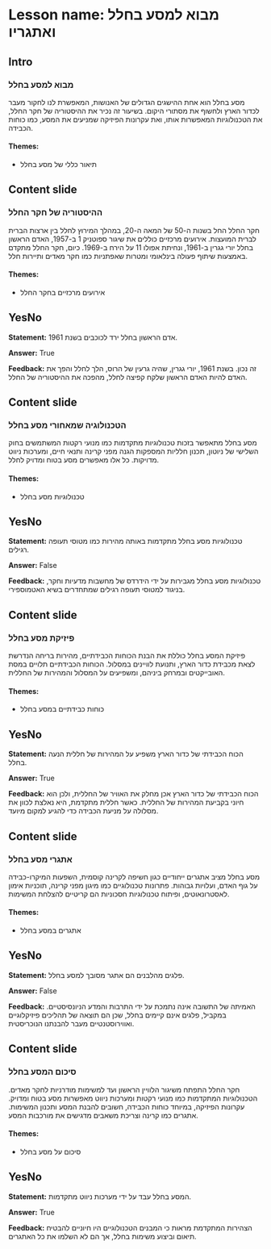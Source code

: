 # Lesson name: מבוא למסע בחלל ואתגריו

## Intro

### מבוא למסע בחלל

מסע בחלל הוא אחת ההישגים הגדולים של האנושות, המאפשרת לנו לחקור מעבר לכדור הארץ ולחשוף את מסתורי היקום. בשיעור זה נכיר את ההיסטוריה של חקר החלל, את הטכנולוגיות המאפשרות אותו, ואת עקרונות הפיזיקה שמניעים את המסע, כמו כוחות הכבידה.

#### **Themes:**
- תיאור כללי של מסע בחלל

## Content slide

### ההיסטוריה של חקר החלל

חקר החלל החל בשנות ה-50 של המאה ה-20, במהלך המירוץ לחלל בין ארצות הברית לברית המועצות. אירועים מרכזיים כוללים את שיגור ספוטניק 1 ב-1957, האדם הראשון בחלל יורי גגרין ב-1961, ונחיתת אפולו 11 על הירח ב-1969. כיום, חקר החלל מתקדם באמצעות שיתוף פעולה בינלאומי ומטרות שאפתניות כמו חקר מאדים ותיירות חלל.

#### **Themes:**
- אירועים מרכזיים בחקר החלל

## YesNo

**Statement:** אדם הראשון בחלל ירד לכוכבים בשנת 1961.

**Answer:** True

**Feedback:**
זה נכון. בשנת 1961, יורי גגרין, שהיה גרעין של הרוס, הלך לחלל והפך את האדם להיות האדם הראשון שלקח קפיצה לחלל, מהפכה את ההיסטוריה של החלל.


## Content slide

### הטכנולוגיה שמאחורי מסע בחלל

מסע בחלל מתאפשר בזכות טכנולוגיות מתקדמות כמו מנועי רקטות המשתמשים בחוק השלישי של ניוטון, תכנון חלליות המספקות הגנה מפני קרינה ותנאי חיים, ומערכות ניווט מדויקות. כל אלו מאפשרים מסע בטוח ומדויק לחלל.

#### **Themes:**
- טכנולוגיות מסע בחלל

## YesNo

**Statement:** טכנולוגיות מסע בחלל מתקדמות באותה מהירות כמו מטוסי תעופה רגילים.

**Answer:** False

**Feedback:**
טכנולוגיות מסע בחלל מגבירות על ידי הידרדס של מחשבות מדעיות וחקר, בניגוד למטוסי תעופה רגילים שמתחדרים בשיא האטמוספירי.


## Content slide

### פיזיקת מסע בחלל

פיזיקת המסע בחלל כוללת את הבנת הכוחות הכבידתיים, מהירות בריחה הנדרשת לצאת מכבידת כדור הארץ, ותנועת לוויינים במסלול. הכוחות הכבידתיים תלויים במסת האובייקטים ובמרחק ביניהם, ומשפיעים על המסלול והמהירות של החללית.

#### **Themes:**
- כוחות כבידתיים במסע בחלל

## YesNo

**Statement:** הכוח הכבידתי של כדור הארץ משפיע על המהירות של חללית הנעה בחלל.

**Answer:** True

**Feedback:**
הכוח הכבידתי של כדור הארץ אכן מחלק את האוויר של החללית, ולכן הוא חיוני בקביעת המהירות של החללית. כאשר חללית מתקדמת, היא נאלצת לכוון את מסלולה על מניעת הכבידה כדי להגיע למקום מיועד.


## Content slide

### אתגרי מסע בחלל

מסע בחלל מציב אתגרים ייחודיים כגון חשיפה לקרינה קוסמית, השפעות המיקרו-כבידה על גוף האדם, ועלויות גבוהות. פתרונות טכנולוגיים כמו מיגון מפני קרינה, תוכניות אימון לאסטרונאוטים, ופיתוח טכנולוגיות חסכוניות הם קריטיים להצלחת המשימות.

#### **Themes:**
- אתגרים במסע בחלל

## YesNo

**Statement:** פלגים מהלבנים הם אתגר מסובך למסע בחלל.

**Answer:** False

**Feedback:**
האמיתה של התשובה אינה נתמכת על ידי התרבות והמדע הניונסיסטיים. במקביל, פלגים אינם קיימים בחלל, שכן הם תוצאה של תהליכים פיזיקלוגיים ואווירוסטנטיים מעבר להבנתנו הנוכריסטית.


## Content slide

### סיכום המסע בחלל

חקר החלל התפתח משיגור הלוויין הראשון ועד למשימות מודרניות לחקר מאדים. הטכנולוגיות המתקדמות כמו מנועי רקטות ומערכות ניווט מאפשרות מסע בטוח ומדויק. עקרונות הפיזיקה, במיוחד כוחות הכבידה, חשובים להבנת המסע ותכנון המשימות. אתגרים כמו קרינה וצריכת משאבים מדגישים את מורכבות המסע.

#### **Themes:**
- סיכום על מסע בחלל

## YesNo

**Statement:** המסע בחלל עבד על ידי מערכות ניווט מתקדמות.

**Answer:** True

**Feedback:**
הצהירות המתקדמת מראות כי המבנים הטכנולוגיים היו חיוניים להבטיח תיאום וביצוע משימות בחלל, אך הם לא השלמו את כל האתגרים.

